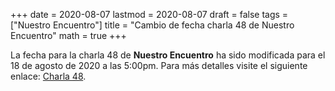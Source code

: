 +++
date      = 2020-08-07
lastmod   = 2020-08-07
draft     = false
tags      = ["Nuestro Encuentro"]
title     = "Cambio de fecha charla 48 de Nuestro Encuentro"
math      = true
+++

La fecha para la charla 48 de **Nuestro Encuentro** ha sido modificada para el 18 de agosto de 2020 a las 5:00pm. Para más detalles visite 
el siguiente enlace: [Charla 48](https://matematicas.netlify.app/talk/charla48/).



